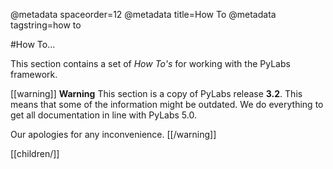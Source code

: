 @metadata spaceorder=12
@metadata title=How To
@metadata tagstring=how to

#How To...

This section contains a set of *How To's* for working with the PyLabs framework.

[[warning]]
**Warning**
This section is a copy of PyLabs release **3.2**. This means that some of the information might be outdated.
We do everything to get all documentation in line with PyLabs 5.0.

Our apologies for any inconvenience.
[[/warning]]

[[children/]]